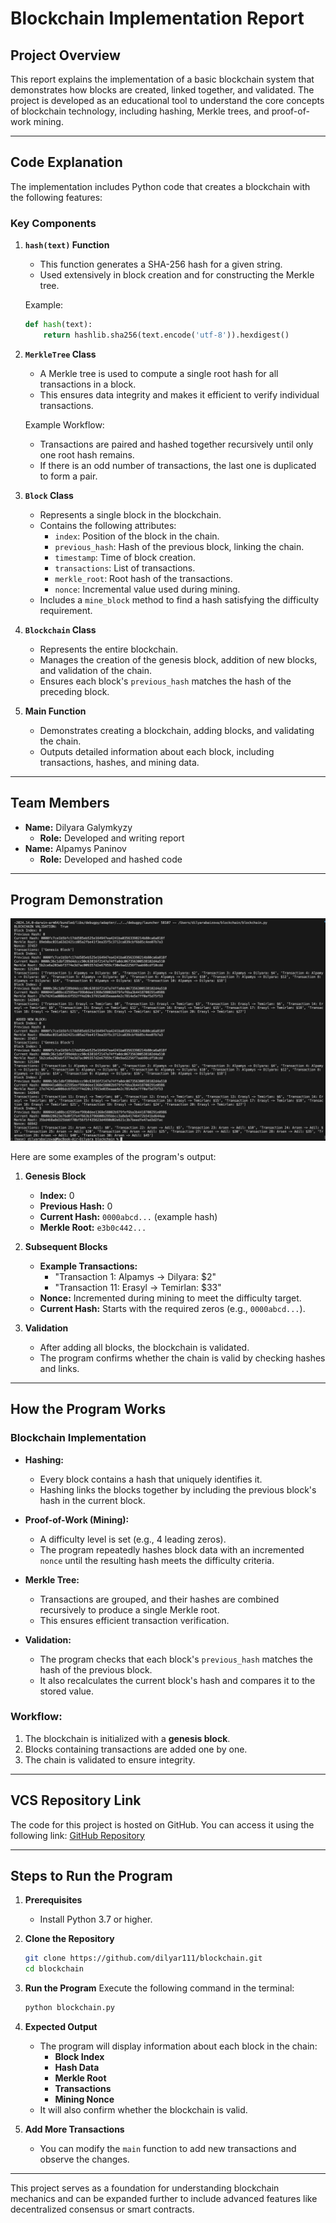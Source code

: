# Blockchain Implementation Report

## **Project Overview**

This report explains the implementation of a basic blockchain system that demonstrates how blocks are created, linked together, and validated. The project is developed as an educational tool to understand the core concepts of blockchain technology, including hashing, Merkle trees, and proof-of-work mining.

---

## **Code Explanation**

The implementation includes Python code that creates a blockchain with the following features:

### **Key Components**

1. **`hash(text)` Function**
   - This function generates a SHA-256 hash for a given string.
   - Used extensively in block creation and for constructing the Merkle tree.

   Example:
   ```python
   def hash(text):
       return hashlib.sha256(text.encode('utf-8')).hexdigest()
   ```

2. **`MerkleTree` Class**
   - A Merkle tree is used to compute a single root hash for all transactions in a block.
   - This ensures data integrity and makes it efficient to verify individual transactions.

   Example Workflow:
   - Transactions are paired and hashed together recursively until only one root hash remains.
   - If there is an odd number of transactions, the last one is duplicated to form a pair.

3. **`Block` Class**
   - Represents a single block in the blockchain.
   - Contains the following attributes:
     - `index`: Position of the block in the chain.
     - `previous_hash`: Hash of the previous block, linking the chain.
     - `timestamp`: Time of block creation.
     - `transactions`: List of transactions.
     - `merkle_root`: Root hash of the transactions.
     - `nonce`: Incremental value used during mining.
   - Includes a `mine_block` method to find a hash satisfying the difficulty requirement.

4. **`Blockchain` Class**
   - Represents the entire blockchain.
   - Manages the creation of the genesis block, addition of new blocks, and validation of the chain.
   - Ensures each block's `previous_hash` matches the hash of the preceding block.

5. **Main Function**
   - Demonstrates creating a blockchain, adding blocks, and validating the chain.
   - Outputs detailed information about each block, including transactions, hashes, and mining data.

---

## **Team Members**

- **Name:** Dilyara Galymkyzy 
  - **Role:** Developed and writing report 
- **Name:** Alpamys Paninov
  - **Role:** Developed and hashed code

---

## **Program Demonstration**


![Image alt](https://github.com/dilyar111/blockchain/blob/main/Снимок%20экрана%202024-12-22%20в%2017.53.40.png) 



Here are some examples of the program's output:

1. **Genesis Block**
   - **Index:** 0
   - **Previous Hash:** 0
   - **Current Hash:** `0000abcd...` (example hash)
   - **Merkle Root:** `e3b0c442...`

2. **Subsequent Blocks**
   - **Example Transactions:**
     - "Transaction 1: Alpamys -> Dilyara: $2"
     - "Transaction 11: Erasyl -> Temirlan: $33"
   - **Nonce:** Incremented during mining to meet the difficulty target.
   - **Current Hash:** Starts with the required zeros (e.g., `0000abcd...`).

3. **Validation**
   - After adding all blocks, the blockchain is validated.
   - The program confirms whether the chain is valid by checking hashes and links.

---

## **How the Program Works**

### **Blockchain Implementation**

- **Hashing:**
  - Every block contains a hash that uniquely identifies it.
  - Hashing links the blocks together by including the previous block's hash in the current block.

- **Proof-of-Work (Mining):**
  - A difficulty level is set (e.g., 4 leading zeros).
  - The program repeatedly hashes block data with an incremented `nonce` until the resulting hash meets the difficulty criteria.

- **Merkle Tree:**
  - Transactions are grouped, and their hashes are combined recursively to produce a single Merkle root.
  - This ensures efficient transaction verification.

- **Validation:**
  - The program checks that each block's `previous_hash` matches the hash of the previous block.
  - It also recalculates the current block's hash and compares it to the stored value.

### **Workflow:**
1. The blockchain is initialized with a **genesis block**.
2. Blocks containing transactions are added one by one.
3. The chain is validated to ensure integrity.

---

## **VCS Repository Link**

The code for this project is hosted on GitHub. You can access it using the following link:
[GitHub Repository](https://github.com/dilyar111/blockchain.git)

---

## **Steps to Run the Program**

1. **Prerequisites**
   - Install Python 3.7 or higher.

2. **Clone the Repository**
   ```bash
   git clone https://github.com/dilyar111/blockchain.git
   cd blockchain
   ```

3. **Run the Program**
   Execute the following command in the terminal:
   ```bash
   python blockchain.py
   ```

4. **Expected Output**
   - The program will display information about each block in the chain:
     - **Block Index**
     - **Hash Data**
     - **Merkle Root**
     - **Transactions**
     - **Mining Nonce**
   - It will also confirm whether the blockchain is valid.

5. **Add More Transactions**
   - You can modify the `main` function to add new transactions and observe the changes.

---

This project serves as a foundation for understanding blockchain mechanics and can be expanded further to include advanced features like decentralized consensus or smart contracts.


